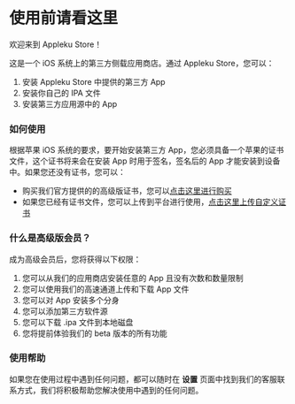 # 使用前请看这里

欢迎来到 Appleku Store！

这是一个 iOS 系统上的第三方侧载应用商店。通过 Appleku Store，您可以：

1. 安装 Appleku Store 中提供的第三方 App
2. 安装你自己的 IPA 文件
3. 安装第三方应用源中的 App

### 如何使用

根据苹果 iOS 系统的要求，要开始安装第三方 App，您必须具备一个苹果的证书文件，这个证书将来会在安装 App 时用于签名，签名后的 App 才能安装到设备中。如果您还没有证书，您可以：

- 购买我们官方提供的的高级版证书，您可以[点击这里进行购买](buy-premium)
- 如果您已经有证书文件，您可以上传到平台进行使用，[点击这里上传自定义证书](upload-certificate)

### 什么是高级版会员？

成为高级会员后，您将获得以下权限：

1. 您可以从我们的应用商店安装任意的 App 且没有次数和数量限制
2. 您可以使用我们的高速通道上传和下载 App 文件
3. 您可以对 App 安装多个分身
4. 您可以添加第三方软件源
5. 您可以下载 .ipa 文件到本地磁盘
6. 您将提前体验我们的 beta 版本的所有功能

### 使用帮助

如果您在使用过程中遇到任何问题，都可以随时在 **设置** 页面中找到我们的客服联系方式，我们将积极帮助您解决使用中遇到的任何问题。

